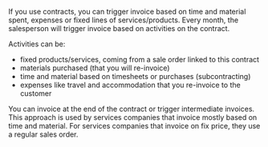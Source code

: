 If you use contracts, you can trigger invoice based on time and material spent, expenses or fixed lines of services/products. Every month, the salesperson will trigger invoice based on activities on the contract.

Activities can be:

-   fixed products/services, coming from a sale order linked to this contract    
-   materials purchased (that you will re-invoice)    
-   time and material based on timesheets or purchases (subcontracting)    
-   expenses like travel and accommodation that you re-invoice to the customer    

You can invoice at the end of the contract or trigger intermediate invoices. This approach is used by services companies that invoice mostly based on time and material. For services companies that invoice on fix price, they use a regular sales order.